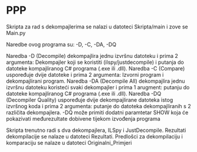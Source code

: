 # PPP

Skripta za rad s dekompajlerima se nalazi u datoteci Skripta/main i zove se Main.py


Naredbe ovog programa su: -D, -C, -DA, -DQ

Naredba -D (Decompile) dekompajlira jednu izvršnu datoteku i prima 2 argumenta: Dekompajler koji se koristiti (ilspy/justdecompile) i putanja do datoteke kompajliranog C# programa (.exe ili .dll).
Naredba -C (Compare) uspoređuje dvije datoteke i prima 2 argumenta: Izvorni program i dekompajlirani program.
Naredba -DA (Decompile All) dekompajlira jednu izvršnu datoteku koristeći svaki dekompajler i prima 1 arugment: putanju do datoteke kompajliranog C# programa (.exe ili .dll).
Naredba -DQ (Decompiler Quality) uspoređuje dvije dekompajlirane datoteka istog izvršnog koda i prima 2 argumenta: putanje do datoteka dekompajliranih s 2 različita dekompajlera.
        -DQ može primiti dodatni paramtetar SHOW koja će pokazivati međurezultate dobivene tijekom izvođenja programa

Skripta trenutno radi s dva dekompajlera, ILSpy i JustDecompile.
Rezultati dekompilacije se nalaze u datoteci Rezultati.
Predlošci za dekompilaciju i komparaciju se nalaze u datoteci Originalni_Primjeri

